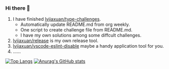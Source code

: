 ### Hi there 👋

1. I have finished [lvjiaxuan/type-challenges](https://github.com/lvjiaxuan/type-challenges).
    - Automatically update README.md from org weekly.
    - One script to create challenge file from README.md.
    - I have my own solutions among some diffcult challenges.
2. [lvjiaxuan/release](https://github.com/lvjiaxuan/release) is my own release tool.
3. [lvjiaxuan/vscode-eslint-disable](https://github.com/lvjiaxuan/vscode-eslint-disable) maybe a handy application tool for you.
4. ......

[![Top Langs](https://github-readme-stats.vercel.app/api/top-langs/?username=lvjiaxuan&theme=onedark)](https://github.com/anuraghazra/github-readme-stats)
[![Anurag's GitHub stats](https://github-readme-stats.vercel.app/api?username=lvjiaxuan&count_private=true&show_icons=true&theme=onedark&line_height=40)](https://github.com/anuraghazra/github-readme-stats)

<!--
**lvjiaxuan/lvjiaxuan** is a ✨ _special_ ✨ repository because its `README.md` (this file) appears on your GitHub profile.

Here are some ideas to get you started:

- 🔭 I’m currently working on ...
- 🌱 I’m currently learning ...
- 👯 I’m looking to collaborate on ...
- 🤔 I’m looking for help with ...
- 💬 Ask me about ...
- 📫 How to reach me: ...
- 😄 Pronouns: ...
- ⚡ Fun fact: ...
-->
